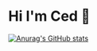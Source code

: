 # Hi I'm Ced 👋

[![Anurag's GitHub stats](https://github-readme-stats.vercel.app/api?username=iEmced&show_icons=true)](https://github.com/iEmced/github-readme-stats)
